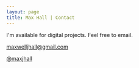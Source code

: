 ```yaml
---
layout: page
title: Max Hall | Contact
---
```

I'm available for digital projects. Feel free to email.

[maxwelljhall@gmail.com](mailto:maxwelljhall@gmail.com)

[@maxjhall](https://twitter.com/maxjhall)
